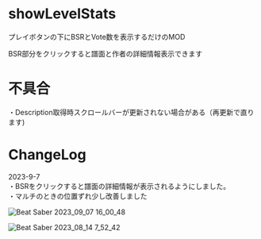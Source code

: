 # showLevelStats
プレイボタンの下にBSRとVote数を表示するだけのMOD

BSR部分をクリックすると譜面と作者の詳細情報表示できます

# 不具合
・Description取得時スクロールバーが更新されない場合がある（再更新で直ります)  

# ChangeLog
2023-9-7  
・BSRをクリックすると譜面の詳細情報が表示されるようにしました。  
・マルチのときの位置ずれ少し改善しました


![Beat Saber 2023_09_07 16_00_48](https://github.com/scifiHerb/showLevelStats/assets/109839172/1cec4aae-fd76-4d3c-bcaa-342b74e0a76a)

![Beat Saber 2023_08_14 7_52_42](https://github.com/scifiHerb/showLevelStats/assets/109839172/0dfec7ac-9958-478e-bdf6-f27988d714ca)

